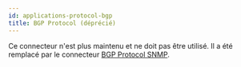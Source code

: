 ```yaml
---
id: applications-protocol-bgp
title: BGP Protocol (déprécié)
---
```


Ce connecteur n'est plus maintenu et ne doit pas être utilisé. Il a été remplacé par le connecteur
[BGP Protocol SNMP](applications-protocol-bgp-snmp.md).
